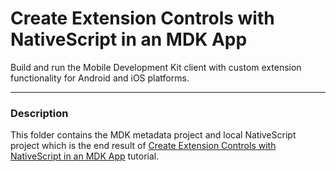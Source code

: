 # Create Extension Controls with NativeScript in an MDK App
Build and run the Mobile Development Kit client with custom extension functionality for Android and iOS platforms.

***
### Description

This folder contains the MDK metadata project and local NativeScript project which is the end result of [Create Extension Controls with NativeScript in an MDK App](https://developers.sap.com/tutorials/cp-mobile-dev-kit-slider-extension.html) tutorial.

